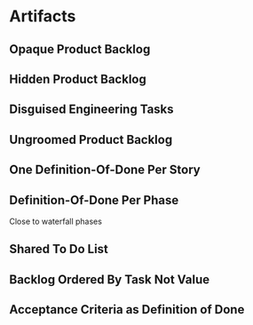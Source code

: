 # Artifacts

## Opaque Product Backlog

## Hidden Product Backlog

## Disguised Engineering Tasks

## Ungroomed Product Backlog

## One Definition-Of-Done Per Story

## Definition-Of-Done Per Phase

Close to waterfall phases

## Shared To Do List

## Backlog Ordered By Task Not Value

## Acceptance Criteria as Definition of Done
